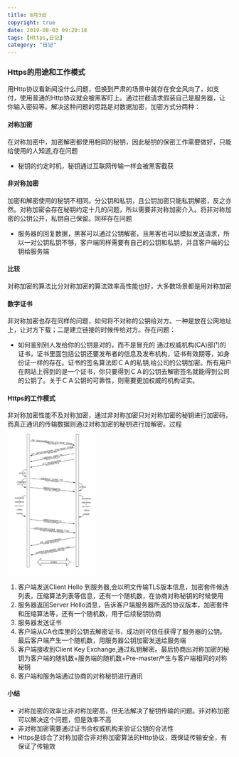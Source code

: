 ```yaml
---
title: 8月3日
copyright: true
date: 2019-08-03 09:20:18
tags: [Https,日记]
category: "日记"
---
```

### Https的用途和工作模式
用Http协议看新闻没什么问题，但换到严肃的场景中就存在安全风向了，如支付，使用普通的Http协议就会被黑客盯上。通过拦截请求假装自己是服务器，让你输入密码等。解决这种问题的思路是对数据加密，加密方式分两种：

#### 对称加密
在对称加密中，加密解密都使用相同的秘钥，因此秘钥的保密工作需要做好，只能给使用的人知道,存在问题
* 秘钥的约定时机，秘钥通过互联网传输一样会被黑客截获

#### 非对称加密
加密和解密使用的秘钥不相同。分公钥和私钥，且公钥加密只能私钥解密，反之亦然。对称加密会存在秘钥约定十几的问题，所以需要非对称加密介入。将非对称加密的公钥公开，私钥自己保留。同样存在问题
* 服务器的回复数据，黑客可以通过公钥解密，且黑客也可以模拟发送请求，所以一对公钥私钥不够，客户端同样需要有自己的公钥和私钥，并且客户端的公钥给服务端
<!--more-->

#### 比较
对称加密的算法比分对称加密的算法效率高性能也好，大多数场景都是用对称加密

#### 数字证书
非对称加密也存在同样的问题，如何将不对称的公钥给对方。一种是放在公网地址上，让对方下载；二是建立链接的时候传给对方。存在问题：
* 如何鉴别别人发给你的公钥是对的，而不是冒充的
通过权威机构(CA)部门的证书，证书里面包括公钥还要发布者的信息及发布机构，证书有效期等，如身份证一样的存在。证书的签名算法即ＣＡ的私钥,给公司的公钥加密。所有用户在网站上得到的是一个证书，你只要得到ＣＡ的公钥去解密签名就能得到公司的公钥了。关于ＣＡ公钥的可靠性，则需要更加权威的机构证实。

#### Https的工作模式
非对称加密性能不及对称加密，通过非对称加密只对对称加密的秘钥进行加密码，而真正通讯的传输数据则通过对称加密的秘钥进行加解密。过程
<img width=200 src="/images/lADPDgQ9q4pv-gfNBLbNAuA_736_1206.jpg" >
1. 客户端发送Client Hello 到服务器,会以明文传输TLS版本信息，加密套件候选列表，压缩算法列表等信息，还有一个随机数，在协商对称秘钥的时候使用
2. 服务器返回Server Hello消息，告诉客户端服务器所选的协议版本，加密套件和压缩算法等，还有一个随机数，用于后续秘钥协商
3. 服务器发送证书
4. 客户端从CA仓库里的公钥去解密证书，成功则可信任获得了服务器的公钥。最后客户端产生一个随机数，用服务器公钥加密发送给服务端
5. 客户端接收到Client Key Exchange,通过私钥解密。最后协商出对称加密的秘钥为客户端的随机数+服务端的随机数+Pre-master产生与客户端相同的对称秘钥
6. 客户端和服务端通过协商的对称秘钥进行通讯


#### 小结 
* 对称加密的效率比非对称加密高，但无法解决了秘钥传输的问题。非对称加密可以解决这个问题，但是效率不高
* 非对称加密需要通过证书合权威机构来验证公钥的合法性
* Https是综合了对称加密合非对称加密算法的Http协议，既保证传输安全，有保证了传输效
